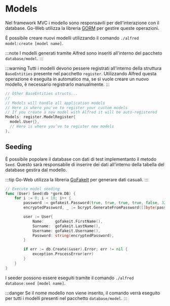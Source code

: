 # Models

Nel framework MVC i modello sono responsavili per dell'interazione con il database.
Go-Web utilizza la libreria [GORM](https://gorm.io/docs/models.html) per gestire queste operazioni.

È possibile creare nuovi modelli utilizzando il comando `./alfred model:create [model name]`.

:::note
I modelli generati tramite Alfred sono inseriti all'interno del paccheto `database/model`.
:::

:::warning
Tutti i modelli devono pessere registrati all'interno della struttura `BaseEntities` presente nel pacchetto `register`.
Utilizzando Alfred questa operazione è eseguita in automatico ma, se si vuole creare un nuovo modello, è necessario registrarlo manualmente.
:::

```go title="Registrazione di un nuovo modello"
// Other BaseEntities structs...
//
// Models will handle all application models
// Here is where you've to register your custom models
// If you create a new model with Alfred it will be auto-registered
Models: register.ModelRegister{
  model.User{},
  // Here is where you’ve to register new models
},
```

## Seeding

È possibile popolare il database con dati di test implementanto il metodo `Seed`.
Questo sarà responsabile di inserire dei dati all'interno della tabella del database gestira dal modello.

:::tip
Go-Web utilizza la libreria [GoFakeIt](https://github.com/brianvoe/gofakeit) per generare dati casuali.
:::

```go title="Il metodo Seed"
// Execute model seeding
func (User) Seed(db *gorm.DB) {
    for i := 0; i < 10; i++ {
        password := gofakeit.Password(true, true, true, true, false, 32)
        encryptedPassword, _ := bcrypt.GenerateFromPassword([]byte(password), 14)

        user := User{
            Name:     gofakeit.FirstName(),
            Surname:  gofakeit.LastName(),
            Username: gofakeit.Username(),
            Password: string(encryptedPassword),
        }

        if err := db.Create(&user).Error; err != nil {
            exception.ProcessError(err)
        }
    }
}
```

I seeder possono essere eseguiti tramite il comando `./alfred database:seed [model name]`.

:::danger
Se il nome modello non viene inserito, il comando verrà eseguito per tutti i modelli presenti nel pacchetto `database/model`.
:::
